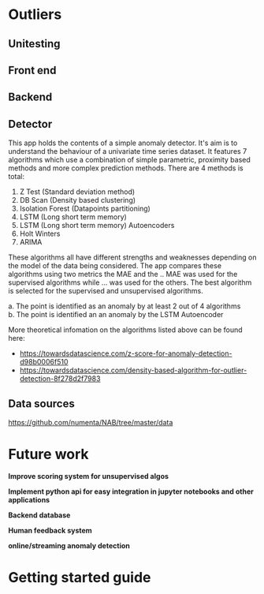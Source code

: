 # Outliers
## Unitesting
## Front end
## Backend

## Detector
This app holds the contents of a simple anomaly detector. It's aim is to understand the behaviour of a univariate time series dataset.
It features 7 algorithms which use a combination of simple parametric, proximity based methods and more complex prediction methods. There are 4 methods is total:
1. Z Test (Standard deviation method)
2. DB Scan (Density based clustering)
3. Isolation Forest (Datapoints partitioning)
4. LSTM (Long short term memory)
5. LSTM (Long short term memory) Autoencoders
6. Holt Winters
7. ARIMA

These algorithms all have different strengths and weaknesses depending on the model of the data being considered.
The app compares these algorithms using two metrics the MAE and the .. MAE was used for the supervised algorithms while 
... was used for the others. The best algorithm is selected for the supervised and unsupervised algorithms.

a. The point is identified as an anomaly by at least 2 out of 4 algorithms  
b. The point is identified an an anomaly by the LSTM Autoencoder

More theoretical infomation on the algorithms listed above can be found here:
- https://towardsdatascience.com/z-score-for-anomaly-detection-d98b0006f510
- https://towardsdatascience.com/density-based-algorithm-for-outlier-detection-8f278d2f7983

## Data sources
https://github.com/numenta/NAB/tree/master/data

# Future work
**Improve scoring system for unsupervised algos**

**Implement python api for easy integration in jupyter notebooks and other applications**

**Backend database**

**Human feedback system**

**online/streaming anomaly detection**

# Getting started guide

